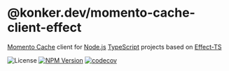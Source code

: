 # @konker.dev/momento-cache-client-effect

[Momento Cache](https://www.gomomento.com/) client for [Node.js](https://nodejs.org/) [TypeScript](https://www.typescriptlang.org/) projects based on [Effect-TS](https://www.effect.website/)

![License](https://img.shields.io/github/license/konker/konker.dev)
[![NPM Version](https://img.shields.io/npm/v/%40konker.dev%2Fmomento-cache-client-effect)](https://www.npmjs.com/package/@konker.dev/momento-cache-client-effect)
[![codecov](https://codecov.io/gh/konker/konker.dev/graph/badge.svg?token=G0CMXHW679&flag=@konker.dev/momento-cache-client-effect)](https://codecov.io/gh/konker/konker.dev?flags[0]=@konker.dev/momento-cache-client-effect)
